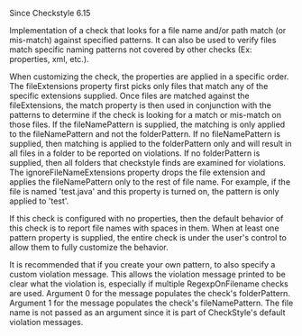 Since Checkstyle 6.15

Implementation of a check that looks for a file name and/or path match
(or mis-match) against specified patterns. It can also be used to verify
files match specific naming patterns not covered by other checks (Ex:
properties, xml, etc.).

When customizing the check, the properties are applied in a specific
order. The fileExtensions property first picks only files that match any
of the specific extensions supplied. Once files are matched against the
fileExtensions, the match property is then used in conjunction with the
patterns to determine if the check is looking for a match or mis-match
on those files. If the fileNamePattern is supplied, the matching is only
applied to the fileNamePattern and not the folderPattern. If no
fileNamePattern is supplied, then matching is applied to the
folderPattern only and will result in all files in a folder to be
reported on violations. If no folderPattern is supplied, then all
folders that checkstyle finds are examined for violations. The
ignoreFileNameExtensions property drops the file extension and applies
the fileNamePattern only to the rest of file name. For example, if the
file is named \'test.java\' and this property is turned on, the pattern
is only applied to \'test\'.

If this check is configured with no properties, then the default
behavior of this check is to report file names with spaces in them. When
at least one pattern property is supplied, the entire check is under the
user\'s control to allow them to fully customize the behavior.

It is recommended that if you create your own pattern, to also specify a
custom violation message. This allows the violation message printed to
be clear what the violation is, especially if multiple RegexpOnFilename
checks are used. Argument 0 for the message populates the check\'s
folderPattern. Argument 1 for the message populates the check\'s
fileNamePattern. The file name is not passed as an argument since it is
part of CheckStyle\'s default violation messages.